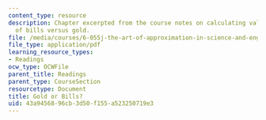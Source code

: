 ```yaml
---
content_type: resource
description: Chapter excerpted from the course notes on calculating value per mass
  of bills versus gold.
file: /media/courses/6-055j-the-art-of-approximation-in-science-and-engineering-spring-2008/43a9456896cb3d50f155a523250719e3_feb11.pdf
file_type: application/pdf
learning_resource_types:
- Readings
ocw_type: OCWFile
parent_title: Readings
parent_type: CourseSection
resourcetype: Document
title: Gold or Bills?
uid: 43a94568-96cb-3d50-f155-a523250719e3
---
```

